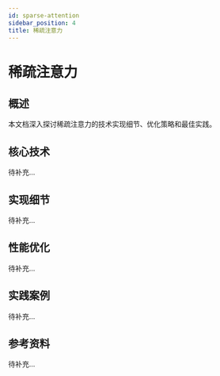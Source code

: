 ```yaml
---
id: sparse-attention
sidebar_position: 4
title: 稀疏注意力
---
```


# 稀疏注意力

## 概述

本文档深入探讨稀疏注意力的技术实现细节、优化策略和最佳实践。

## 核心技术

待补充...

## 实现细节

待补充...

## 性能优化

待补充...

## 实践案例

待补充...

## 参考资料

待补充...
